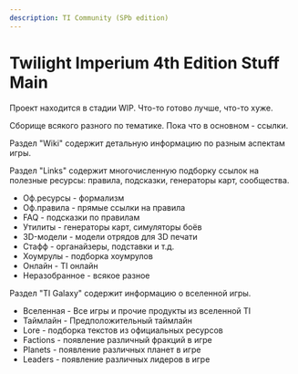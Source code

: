 ```yaml
---
description: TI Community (SPb edition)
---
```


# Twilight Imperium 4th Edition Stuff Main

Проект находится в стадии WIP. Что-то готово лучше, что-то хуже.

Сборище всякого разного по тематике.
Пока что в основном - ссылки.

Раздел "Wiki" содержит детальную информацию по разным аспектам игры.

Раздел "Links" содержит многочисленную подборку ссылок на полезные ресурсы: правила, подсказки, генераторы карт, сообщества.

* Оф.ресурсы - формализм
* Оф.правила - прямые ссылки на правила
* FAQ - подсказки по правилам
* Утилиты - генераторы карт, симуляторы боёв
* 3D-модели - модели отрядов для 3D печати
* Стафф - органайзеры, подставки и т.д.
* Хоумрулы - подборка хоумрулов
* Онлайн - TI онлайн
* Неразобранное - всякое разное


Раздел "TI Galaxy" содержит информацию о вселенной игры.

* Вселенная - Все игры и прочие продукты из вселенной TI
* Таймлайн - Предположительный таймлайн
* Lore - подборка текстов из официальных ресурсов
* Factions - появление различный фракций в игре
* Planets - появление различных планет в игре
* Leaders - появление различных лидеров в игре
